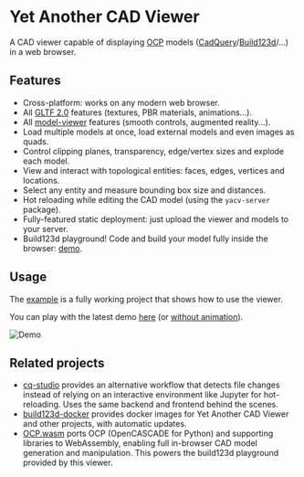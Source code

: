 # Yet Another CAD Viewer

A CAD viewer capable of displaying [OCP](https://github.com/CadQuery/OCP)
models ([CadQuery](https://github.com/CadQuery/cadquery)/[Build123d](https://github.com/gumyr/build123d)/...)
in a web browser.

## Features

- Cross-platform: works on any modern web browser.
- All [GLTF 2.0](https://www.khronos.org/gltf/) features (textures, PBR materials, animations...).
- All [model-viewer](https://modelviewer.dev/) features (smooth controls, augmented reality...).
- Load multiple models at once, load external models and even images as quads.
- Control clipping planes, transparency, edge/vertex sizes and explode each model.
- View and interact with topological entities: faces, edges, vertices and locations.
- Select any entity and measure bounding box size and distances.
- Hot reloading while editing the CAD model (using the `yacv-server` package).
- Fully-featured static deployment: just upload the viewer and models to your server.
- Build123d playground! Code and build your model fully inside the
  browser: [demo](https://yeicor-3d.github.io/yet-another-cad-viewer/#pg_code_url=https://raw.githubusercontent.com/gumyr/build123d/refs/heads/dev/examples/toy_truck.py).

## Usage

The [example](example) is a fully working project that shows how to use the viewer.

You can play with the latest
demo [here](https://yeicor-3d.github.io/yet-another-cad-viewer/?preload=logo.glb&preload=logo_hl.glb&preload=logo_hl_tex.glb&preload=fox.glb&preload=img.glb&preload=location.glb)
(or
[without animation](https://yeicor-3d.github.io/yet-another-cad-viewer/?autoplay=false&preload=logo.glb&preload=logo_hl.glb&preload=logo_hl_tex.glb&preload=fox.glb&preload=img.glb&preload=location.glb)).

![Demo](assets/screenshot.png)

## Related projects

- [cq-studio](https://github.com/ccazabon/cq-studio) provides an alternative workflow that detects file changes instead
  of relying on an interactive environment like Jupyter for hot-reloading.
  Uses the same backend and frontend behind the scenes.
- [build123d-docker](https://github.com/derhuerst/build123d-docker/pkgs/container/build123d) provides docker images for
  Yet Another CAD Viewer and other projects, with automatic updates.
- [OCP.wasm](https://github.com/yeicor/OCP.wasm/) ports OCP (OpenCASCADE for Python) and supporting libraries to
  WebAssembly, enabling full in-browser CAD model generation and manipulation. This powers the build123d playground
  provided by this viewer.